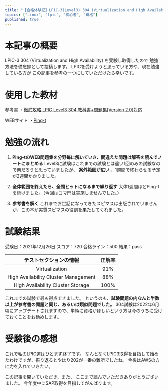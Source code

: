 ```yaml
---
title: "【合格体験記】LPIC-3(Level3) 304 (Virtualization and High Availability) ver2.0"
topics: ["Linux", "lpic", "初心者", "資格"]
published: true
---
```


# 本記事の概要

LPIC-3 304 (Virtualization and High Availability) を受験し取得したので
勉強方法を備忘録として投稿します。
LPICを受けようと思っている方や、現在勉強している方が
この記事を参考の一つにしていただけたら幸いです。

# 使用した教材

参考書
・[徹底攻略 LPIC Level3 304 教科書+問題集[Version 2.0]対応](https://www.amazon.co.jp/%E5%BE%B9%E5%BA%95%E6%94%BB%E7%95%A5-LPIC-Level3-304-Version/dp/4844380540/ref=sr_1_1?crid=1CVP61ZRNV04R&keywords=lpic+304&qid=1644492104&sprefix=lpic+%2Caps%2C156&sr=8-1)

WEBサイト
・[Ping-t](https://ping-t.com/)

# 勉強の流れ

1. **Ping-tのWEB問題集を分野毎に解いていき、間違えた問題は解答を読んでノートにまとめる**
Level3に試験はこれまでの試験とは違い1回のみの試験なので楽だろうと思っていましたが、
**案外範囲が広い...**
1週間で終わらせる予定が2週間かかりました。

1. **全体範囲を終えたら、全問ヒットになるまで繰り返す**
大体1週間ほどPing-tを続けました。（今回はコマ門は実施しませんでした。）

1. **参考書を解く**
これまでお世話になってきたスピマスは出版されていませんが、この本が実質スピマスの役割を果たしてくれました。

# 試験結果

受験日：2021年12月26日
スコア：720
合格ライン：500
結果：pass

| テストセクションの情報 | 正解率 |
|:-:|:-:|
|  Virtualization |  91% |
|  High Availability Cluster Management |  88% |
| High Availability Cluster Storage  |  100%|

これまでの試験で最も得点できました。
というのも、**試験問題の内なんと半数以上が参考書の問題と同じ、あるいは類似問題でした。**
304試験は2022年6月頃にアップデートされますので、単純に資格がほしいという方は今のうちに受けておくことをお勧めします。

# 受験後の感想

これで私のLPIC道はひとまず終了です。
なんとなくLPIC3取得を目指して始めたわけですが、振り返るとやはり202が一番の難所でしたね。
今後はAWSの方に力を入れていきたい。

この記事を開いていただき、また、
ここまで読んでいただきありがとうございました。
今年度中にSAP取得を目指してがんばります。

